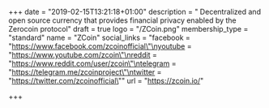 +++
date = "2019-02-15T13:21:18+01:00"
description = " Decentralized and open source currency that provides financial privacy enabled by the Zerocoin protocol"
draft = true
logo = "/ZCoin.png"
membership_type = "standard"
name = "ZCoin"
social_links = "facebook = \"https://www.facebook.com/zcoinofficial\"\nyoutube = \"https://www.youtube.com/zcoin\"\nreddit = \"https://www.reddit.com/user/zcoin\"\ntelegram = \"https://telegram.me/zcoinproject\"\ntwitter = \"https://twitter.com/zcoinofficial\""
url = "https://zcoin.io/"

+++
